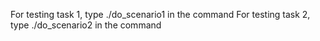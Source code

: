 For testing task 1, type ./do_scenario1 in the command
For testing task 2, type ./do_scenario2 in the command
